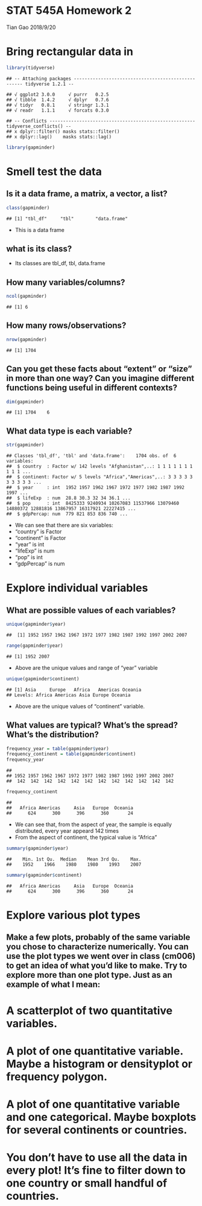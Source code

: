 STAT 545A Homework 2
================
Tian Gao
2018/9/20

# Bring rectangular data in

``` r
library(tidyverse)
```

    ## -- Attaching packages --------------------------------------------------- tidyverse 1.2.1 --

    ## √ ggplot2 3.0.0     √ purrr   0.2.5
    ## √ tibble  1.4.2     √ dplyr   0.7.6
    ## √ tidyr   0.8.1     √ stringr 1.3.1
    ## √ readr   1.1.1     √ forcats 0.3.0

    ## -- Conflicts ------------------------------------------------------ tidyverse_conflicts() --
    ## x dplyr::filter() masks stats::filter()
    ## x dplyr::lag()    masks stats::lag()

``` r
library(gapminder)
```

# Smell test the data

## Is it a data frame, a matrix, a vector, a list?

``` r
class(gapminder)
```

    ## [1] "tbl_df"     "tbl"        "data.frame"

  - This is a data frame

## what is its class?

  - Its classes are tbl\_df, tbl,
data.frame

## How many variables/columns?

``` r
ncol(gapminder)
```

    ## [1] 6

## How many rows/observations?

``` r
nrow(gapminder)
```

    ## [1] 1704

## Can you get these facts about “extent” or “size” in more than one way? Can you imagine different functions being useful in different contexts?

``` r
dim(gapminder)
```

    ## [1] 1704    6

## What data type is each variable?

``` r
str(gapminder)
```

    ## Classes 'tbl_df', 'tbl' and 'data.frame':    1704 obs. of  6 variables:
    ##  $ country  : Factor w/ 142 levels "Afghanistan",..: 1 1 1 1 1 1 1 1 1 1 ...
    ##  $ continent: Factor w/ 5 levels "Africa","Americas",..: 3 3 3 3 3 3 3 3 3 3 ...
    ##  $ year     : int  1952 1957 1962 1967 1972 1977 1982 1987 1992 1997 ...
    ##  $ lifeExp  : num  28.8 30.3 32 34 36.1 ...
    ##  $ pop      : int  8425333 9240934 10267083 11537966 13079460 14880372 12881816 13867957 16317921 22227415 ...
    ##  $ gdpPercap: num  779 821 853 836 740 ...

  - We can see that there are six variables:
  - “country” is Factor
  - “continent” is Factor
  - “year” is int
  - “lifeExp” is num
  - “pop” is int
  - “gdpPercap” is num

# Explore individual variables

## What are possible values of each variables?

``` r
unique(gapminder$year)
```

    ##  [1] 1952 1957 1962 1967 1972 1977 1982 1987 1992 1997 2002 2007

``` r
range(gapminder$year)
```

    ## [1] 1952 2007

  - Above are the unique values and range of “year” variable

<!-- end list -->

``` r
unique(gapminder$continent)
```

    ## [1] Asia     Europe   Africa   Americas Oceania 
    ## Levels: Africa Americas Asia Europe Oceania

  - Above are the unique values of “continent” variable.

## What values are typical? What’s the spread? What’s the distribution?

``` r
frequency_year = table(gapminder$year)
frequency_continent = table(gapminder$continent)
frequency_year
```

    ## 
    ## 1952 1957 1962 1967 1972 1977 1982 1987 1992 1997 2002 2007 
    ##  142  142  142  142  142  142  142  142  142  142  142  142

``` r
frequency_continent
```

    ## 
    ##   Africa Americas     Asia   Europe  Oceania 
    ##      624      300      396      360       24

  - We can see that, from the aspect of year, the sample is equally
    distributed, every year appeard 142 times
  - From the aspect of continent, the typical value is “Africa”

<!-- end list -->

``` r
summary(gapminder$year)
```

    ##    Min. 1st Qu.  Median    Mean 3rd Qu.    Max. 
    ##    1952    1966    1980    1980    1993    2007

``` r
summary(gapminder$continent)
```

    ##   Africa Americas     Asia   Europe  Oceania 
    ##      624      300      396      360       24

# Explore various plot types

## Make a few plots, probably of the same variable you chose to characterize numerically. You can use the plot types we went over in class (cm006) to get an idea of what you’d like to make. Try to explore more than one plot type. Just as an example of what I mean:

# A scatterplot of two quantitative variables.

# A plot of one quantitative variable. Maybe a histogram or densityplot or frequency polygon.

# A plot of one quantitative variable and one categorical. Maybe boxplots for several continents or countries.

# You don’t have to use all the data in every plot\! It’s fine to filter down to one country or small handful of countries.
